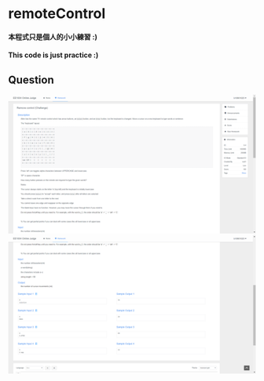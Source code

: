 # remoteControl
#### 本程式只是個人的小小練習 :)
#### This code is just practice :)
## Question
![image alt](https://github.com/UnreaLin01/remoteControl/blob/main/2021-11-20%20031551.png?raw=true)
![image alt](https://github.com/UnreaLin01/remoteControl/blob/main/2021-11-20%20031623.png?raw=true)
